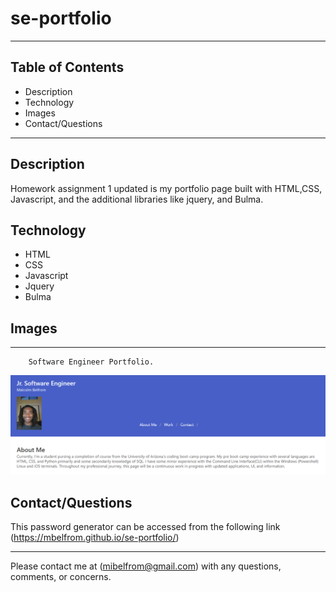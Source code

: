# se-portfolio
---
## Table of Contents
* Description
* Technology
* Images
* Contact/Questions

---

## Description

Homework assignment 1 updated is my portfolio page built with HTML,CSS, Javascript, and the additional libraries like jquery, and Bulma.  

## Technology 

* HTML
* CSS
* Javascript
* Jquery
* Bulma

## Images
---
        Software Engineer Portfolio. 


![Homework screenshot](./assets/images/Portfolio.png)




## Contact/Questions

This password generator can be accessed from the following link (https://mbelfrom.github.io/se-portfolio/)

---

Please contact me at (mibelfrom@gmail.com) with any questions, comments, or concerns.

